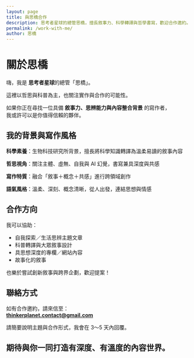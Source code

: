 ```yaml
---
layout: page
title: 與思橋合作
description: 思考者星球的總管思橋，擅長敘事力、科學轉譯與哲學書寫，歡迎合作邀約。
permalink: /work-with-me/
author: 思橋
---
```

# 關於思橋

嗨，我是 **思考者星球**的總管「思橋」。

這裡以哲思與科普為主，也關注實作與合作的可能性。

如果你正在尋找一位具備 **敘事力、思辨能力與內容整合背景** 的寫作者，  
我或許可以是你值得信賴的夥伴。

## 我的背景與寫作風格

**科學素養**：生物科技研究所背景，擅長將科學知識轉譯為溫柔易讀的敘事內容

**哲思視角**：關注主體、虛無、自我與 AI 幻覺，書寫兼具深度與共感

**寫作特質**：融合「敘事＋概念＋共感」進行跨領域創作

**語氣風格**：溫柔、深刻、概念清晰，從人出發，連結思想與情感

## 合作方向

我可以協助：

- 自我探索／生活思辨主題文章
- 科普轉譯與大眾敘事設計
- 具思想深度的專欄／網站內容
- 故事化的敘事

也樂於嘗試創新敘事與跨界企劃，歡迎提案！

## 聯絡方式

如有合作邀約，請來信至：  
**thinkerplanet.contact@gmail.com**

請簡要說明主題與合作形式，我會在 3～5 天內回覆。

期待與你一同打造有深度、有溫度的內容世界。
---
